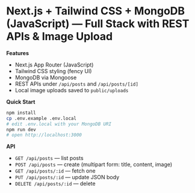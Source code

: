 # Next.js + Tailwind CSS + MongoDB (JavaScript) — Full Stack with REST APIs & Image Upload

**Features**
- Next.js App Router (JavaScript)
- Tailwind CSS styling (fency UI)
- MongoDB via Mongoose
- REST APIs under `/api/posts` and `/api/posts/[id]`
- Local image uploads saved to `public/uploads`

**Quick Start**
```bash
npm install
cp .env.example .env.local
# edit .env.local with your MongoDB URI
npm run dev
# open http://localhost:3000
```

**API**
- `GET /api/posts` — list posts
- `POST /api/posts` — create (multipart form: title, content, image)
- `GET /api/posts/:id` — fetch one
- `PUT /api/posts/:id` — update JSON body
- `DELETE /api/posts/:id` — delete